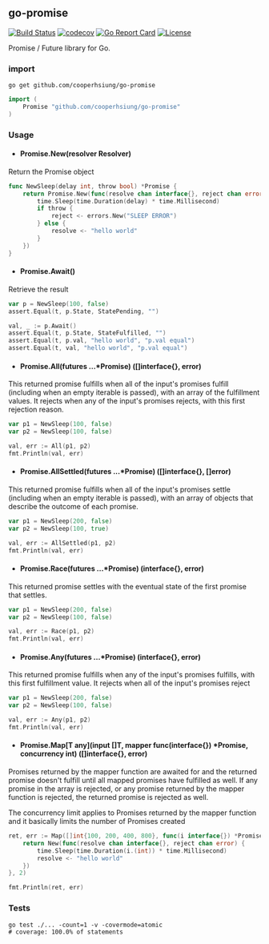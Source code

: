 
## go-promise

[![Build Status](https://github.com/cooperhsiung/go-promise/workflows/Run%20Tests/badge.svg?branch=master)](https://github.com/cooperhsiung/go-promise/actions?query=branch%3Amaster)
[![codecov](https://codecov.io/cooperhsiung/go-promise/branch/master/graph/badge.svg)](https://codecov.io/cooperhsiung/go-promise)
[![Go Report Card](https://goreportcard.com/badge/github.com/cooperhsiung/go-promise)](https://goreportcard.com/report/github.com/cooperhsiung/go-promise)
[![License](https://img.shields.io/badge/license-MIT-blue.svg)](https://github.com/cooperhsiung/go-promise/blob/master/LICENSE.md)

Promise / Future library for Go.

### import

```
go get github.com/cooperhsiung/go-promise
```

```go
import (
    Promise "github.com/cooperhsiung/go-promise"
)
```

### Usage


- #### Promise.New(resolver Resolver)

Return the Promise object
```go
func NewSleep(delay int, throw bool) *Promise {
	return Promise.New(func(resolve chan interface{}, reject chan error) {
		time.Sleep(time.Duration(delay) * time.Millisecond)
		if throw {
			reject <- errors.New("SLEEP ERROR")
		} else {
			resolve <- "hello world"
		}
	})
}
```

- #### Promise.Await()

Retrieve the result
```go
var p = NewSleep(100, false)
assert.Equal(t, p.State, StatePending, "")

val, _ := p.Await()
assert.Equal(t, p.State, StateFulfilled, "")
assert.Equal(t, p.val, "hello world", "p.val equal")
assert.Equal(t, val, "hello world", "p.val equal")
```

- #### Promise.All(futures ...*Promise) ([]interface{}, error)

This returned promise fulfills when all of the input's promises fulfill (including when an empty iterable is passed), with an array of the fulfillment values. It rejects when any of the input's promises rejects, with this first rejection reason.
```go
var p1 = NewSleep(100, false)
var p2 = NewSleep(100, false)

val, err := All(p1, p2)
fmt.Println(val, err)
```

- #### Promise.AllSettled(futures ...*Promise) ([]interface{}, []error)

This returned promise fulfills when all of the input's promises settle (including when an empty iterable is passed), with an array of objects that describe the outcome of each promise.
```go
var p1 = NewSleep(200, false)
var p2 = NewSleep(100, true)

val, err := AllSettled(p1, p2)
fmt.Println(val, err)
```

- #### Promise.Race(futures ...*Promise) (interface{}, error)

This returned promise settles with the eventual state of the first promise that settles.
```go
var p1 = NewSleep(200, false)
var p2 = NewSleep(100, false)

val, err := Race(p1, p2)
fmt.Println(val, err)
```

- #### Promise.Any(futures ...*Promise) (interface{}, error)

This returned promise fulfills when any of the input's promises fulfills, with this first fulfillment value. It rejects when all of the input's promises reject
```go
var p1 = NewSleep(200, false)
var p2 = NewSleep(100, false)

val, err := Any(p1, p2)
fmt.Println(val, err)
```

- #### Promise.Map[T any](input []T, mapper func(interface{}) *Promise, concurrency int) ([]interface{}, error)

Promises returned by the mapper function are awaited for and the returned promise doesn't fulfill until all mapped promises have fulfilled as well. If any promise in the array is rejected, or any promise returned by the mapper function is rejected, the returned promise is rejected as well.

The concurrency limit applies to Promises returned by the mapper function and it basically limits the number of Promises created

```go
ret, err := Map([]int{100, 200, 400, 800}, func(i interface{}) *Promise {
    return New(func(resolve chan interface{}, reject chan error) {
        time.Sleep(time.Duration(i.(int)) * time.Millisecond)
        resolve <- "hello world"
    })
}, 2)

fmt.Println(ret, err)
```


### Tests

```
go test ./... -count=1 -v -covermode=atomic
# coverage: 100.0% of statements
```